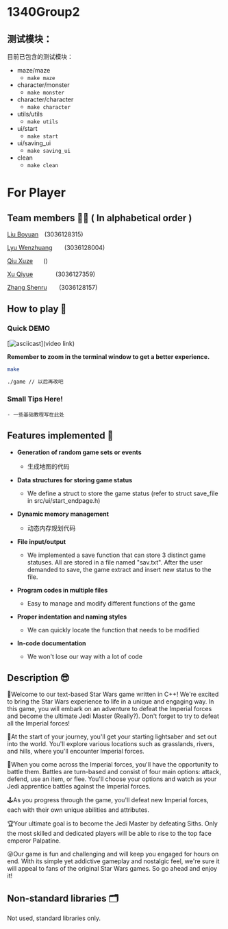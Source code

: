 # 1340Group2
## 测试模块：

目前已包含的测试模块：
- maze/maze
  - `make maze`
- character/monster
  - `make monster`
- character/character
  - `make character`
- utils/utils
  - `make utils`
- ui/start
  - `make start`
- ui/saving_ui
  - `make saving_ui`
- clean
  - `make clean`

# For Player
## Team members 🧑‍💻 ( In alphabetical order )
[Liu Boyuan]()&ensp;&ensp;(3036128315)

[Lyu Wenzhuang]()&ensp;&ensp;&ensp;&ensp;(3036128004)

[Qiu Xuze]()&ensp;&ensp;&ensp; ()

[Xu Qiyue]()&ensp;&ensp;&ensp;&ensp;&ensp;&ensp;&ensp; (3036127359)

[Zhang Shenru]()&ensp;&ensp;&ensp;&ensp;(3036128157)

## How to play 🤗
### Quick DEMO
[![asciicast]()](video link)

**Remember to zoom in the terminal window to get a better experience.**
```bash
make
```
```bash
./game // 以后再改吧
```
### Small Tips Here!
    - 一些基础教程写在此处

## Features implemented 🚀
- **Generation of random game sets or events**

    - 生成地图的代码
⁣⁣⁣⁣
- **Data structures for storing game status**

    - We define a struct to store the game status (refer to struct save_file in src/ui/start_endpage.h)
⁣⁣⁣⁣
- **Dynamic memory management**

    - 动态内存规划代码
⁣⁣⁣⁣
- **File input/output**

    - We implemented a save function that can store 3 distinct game statuses. All are stored in a file named "sav.txt". After the user demanded to save, the game extract and insert new status to the file.
⁣⁣⁣⁣
- **Program codes in multiple files**

    - Easy to manage and modify different functions of the game
⁣⁣⁣⁣
- **Proper indentation and naming styles**

    - We can quickly locate the function that needs to be modified
⁣⁣⁣⁣
- **In-code documentation**

    - We won't lose our way with a lot of code


## Description 😎
💎Welcome to our text-based Star Wars game written in C++! We're excited to bring the Star Wars experience to life in a unique and engaging way. In this game, you will embark on an adventure to defeat the Imperial forces and become the ultimate Jedi Master (Really?). Don't forget to try to defeat all the Imperial forces!

🎢At the start of your journey, you'll get your starting lightsaber and set out into the world. You'll explore various locations such as grasslands, rivers, and hills, where you'll encounter Imperial forces.

👾When you come across the Imperial forces, you'll have the opportunity to battle them. Battles are turn-based and consist of four main options: attack, defend, use an item, or flee. You'll choose your options and watch as your Jedi apprentice battles against the Imperial forces.

🕹️As you progress through the game, you'll defeat new Imperial forces, each with their own unique abilities and attributes.

🏆Your ultimate goal is to become the Jedi Master by defeating Siths. Only the most skilled and dedicated players will be able to rise to the top face emperor Palpatine.

😜Our game is fun and challenging and will keep you engaged for hours on end. With its simple yet addictive gameplay and nostalgic feel, we're sure it will appeal to fans of the original Star Wars games. So go ahead and enjoy it!

## Non-standard libraries 🗂️
Not used, standard libraries only.

